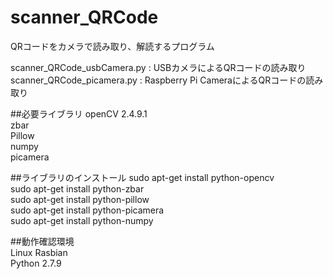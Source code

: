# scanner_QRCode
QRコードをカメラで読み取り、解読するプログラム  

scanner_QRCode_usbCamera.py : USBカメラによるQRコードの読み取り  
scanner_QRCode_picamera.py : Raspberry Pi CameraによるQRコードの読み取り  

##必要ライブラリ
openCV 2.4.9.1  
zbar  
Pillow  
numpy  
picamera  

##ライブラリのインストール
sudo apt-get install python-opencv  
sudo apt-get install python-zbar  
sudo apt-get install python-pillow  
sudo apt-get install python-picamera  
sudo apt-get install python-numpy  


##動作確認環境  
Linux Rasbian  
Python 2.7.9  